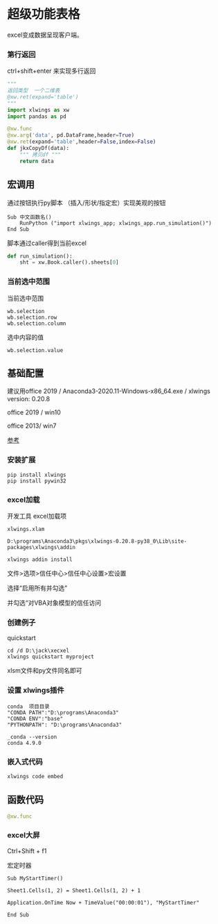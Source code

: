 # 超级功能表格

excel变成数据呈现客户端。

### 第行返回

ctrl+shift+enter  来实现多行返回

```python
""" 
返回类型  一个二维表
@xw.ret(expand='table')
"""
import xlwings as xw
import pandas as pd

@xw.func
@xw.arg('data', pd.DataFrame,header=True)
@xw.ret(expand='table',header=False,index=False)
def jkxCopyDf(data):
    """ 拷贝df """
    return data
```









## 宏调用

通过按钮执行py脚本  （插入/形状/指定宏）实现美观的按钮

```vbscript
Sub 中文函数名()
    RunPython ("import xlwings_app; xlwings_app.run_simulation()")
End Sub

```

脚本通过caller得到当前excel

```python
def run_simulation():
    sht = xw.Book.caller().sheets[0]
```



### 当前选中范围

当前选中范围

```
wb.selection
wb.selection.row
wb.selection.column
```

选中内容的值

```
wb.selection.value  
```



## 基础配置



建议用office 2019 / Anaconda3-2020.11-Windows-x86_64.exe  /  xlwings version: 0.20.8

office 2019 / win10

office 2013/ win7

[参考](https://docs.xlwings.org/zh-cn/latest/quickstart.html)

### 安装扩展

```
pip install xlwings
pip install pywin32
```

### excel加载

开发工具 excel加载项

```
xlwings.xlam

D:\programs\Anaconda3\pkgs\xlwings-0.20.8-py38_0\Lib\site-packages\xlwings\addin
```

```
xlwings addin install
```



文件>选项>信任中心>信任中心设置>宏设置

选择“启用所有并勾选” 

并勾选“对VBA对象模型的信任访问

### 创建例子

quickstart

```
cd /d D:\jack\xecxel
xlwings quickstart myproject
```

xlsm文件和py文件同名即可

### 设置 xlwings插件

```
conda  项目目录
"CONDA PATH":"D:\programs\Anaconda3"
"CONDA ENV":"base"
"PYTHONPATH": "D:\programs\Anaconda3"

_conda --version
conda 4.9.0
```

### 嵌入式代码

```cmd
xlwings code embed
```

## 函数代码

```python
@xw.func
```





###  excel大屏

Ctrl+Shift + f1  

宏定时器  

```
Sub MyStartTimer()

Sheet1.Cells(1, 2) = Sheet1.Cells(1, 2) + 1

Application.OnTime Now + TimeValue("00:00:01"), "MyStartTimer"

End Sub
```





